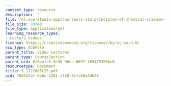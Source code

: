 ```yaml
---
content_type: resource
description: ''
file: /ol-ocw-studio-app/courses/5-112-principles-of-chemical-science-fall-2005/766522af8c6c5281af2981fc68a2db48_5_1122005L25.pdf
file_size: 83748
file_type: application/pdf
learning_resource_types:
- Lecture Videos
license: https://creativecommons.org/licenses/by-nc-sa/4.0/
ocw_type: OCWFile
parent_title: Video Lectures
parent_type: CourseSection
parent_uid: 0f6eafa3-3e90-56ec-6097-f69475356be6
resourcetype: Document
title: 5_1122005L25.pdf
uid: 766522af-8c6c-5281-af29-81fc68a2db48
---
```

